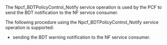 The Npcf_BDTPolicyControl_Notify service operation is used by the PCF to send the BDT notification to the NF service consumer.

The following procedure using the Npcf_BDTPolicyControl_Notify service operation is supported:
- sending the BDT warning notification to the NF service consumer.
